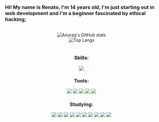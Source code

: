 ### Hi! My name is Renato, I'm 14 years old, I'm just starting out in web development and I'm a beginner fascinated by ethical hacking;

<br>

<div align="center">
  <img src="https://github-readme-stats.vercel.app/api?username=renatinnsx&show_icons=true&theme=dark&icon_color=7C00FF&border_color=202020" alt="Anurag's GitHub stats" />
</div>

<div align="center">
  <img src="https://github-readme-stats.vercel.app/api/top-langs/?username=renatinnsx&layout=compact&theme=dark&icon_color=7C00FF&border_color=202020" alt="Top Langs" />
</div>

<div style="display: inline_block" align="center"><br>
    <h3>Skills:</h3>
      <img src="https://img.shields.io/badge/Python-000000?style=for-the-badge&logo=python&logoColor=blue"/>
</div>

<div align="center">
    <h3>Tools:</h3>
      <img src="https://img.shields.io/badge/Visual_Studio_Code-000000?style=for-the-badge&logo=visual%20studio%20code&logoColor=white"/>
      <img src="https://img.shields.io/badge/GitHub-000000?style=for-the-badge&logo=github&logoColor=white"/>
      <img src="https://img.shields.io/badge/Notion-000000?style=for-the-badge&logo=notion&logoColor=white"/>
      <img src="https://img.shields.io/badge/Windows-000000?style=for-the-badge&logo=windows&logoColor=white"/>
      <img src="https://img.shields.io/badge/Kali_Linux-000000?style=for-the-badge&logo=kali-linux&logoColor=white"/> 
</div>

<div align="center">
    <h3>Studying:</h3>
      <img src="https://img.shields.io/badge/HTML5-000000?style=for-the-badge&logo=html5&logoColor=E34F26"/>
      <img src="https://img.shields.io/badge/CSS3-000000?style=for-the-badge&logo=css3&logoColor=1572B6"/>
      <img src="https://img.shields.io/badge/Bootstrap-000000?style=for-the-badge&logo=bootstrap&logoColor=563D7C"/>
      <img src="https://img.shields.io/badge/Sass-000000?style=for-the-badge&logo=sass&logoColor=CC6699"/>
      <img src="https://img.shields.io/badge/JavaScript-000000?style=for-the-badge&logo=javascript&logoColor=F7DF1E"/>
      <img src="https://img.shields.io/badge/React-000000?style=for-the-badge&logo=react&logoColor=61DAFB"/>
      <img src="https://img.shields.io/badge/PHP-000000?style=for-the-badge&logo=php&logoColor=777BB4"/>
      <img src="https://img.shields.io/badge/MySQL-000000?style=for-the-badge&logo=mysql&logoColor=005C84"/>
      <img src="https://img.shields.io/badge/jQuery-000000?style=for-the-badge&logo=jquery&logoColor=0769AD"/>
      <img src="https://img.shields.io/badge/Ionic-000000?style=for-the-badge&logo=ionic&logoColor=3880FF"/>
</div>

